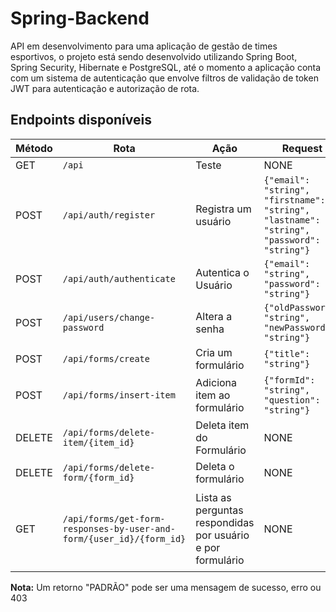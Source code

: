# Spring-Backend
  API em desenvolvimento para uma aplicação de gestão de times esportivos, o projeto está sendo desenvolvido utilizando Spring Boot, Spring Security, Hibernate e PostgreSQL, até o momento a aplicação conta com um sistema de autenticação que envolve filtros de validação de token JWT para autenticação e autorização de rota.

## Endpoints disponíveis

| Método  | Rota                                                                | Ação                                                         | Request                                                                               | Retorno                                                                               |
|---------|----------------------------------------------------------------------|--------------------------------------------------------------|---------------------------------------------------------------------------------------|---------------------------------------------------------------------------------------|
| GET     | `/api`                                                              | Teste                                                        | NONE                                                                                  | `API OK`                                                                             |
| POST    | `/api/auth/register`                                                | Registra um usuário                                          | `{"email": "string", "firstname": "string", "lastname": "string", "password": "string"}` | PADRÃO                                                                               |
| POST    | `/api/auth/authenticate`                                            | Autentica o Usuário                                          | `{"email": "string", "password": "string"}`                                           | `{"access_token": "string", "refresh_token": "string"}`                             |
| POST    | `/api/users/change-password`                                        | Altera a senha                                               | `{"oldPassword": "string", "newPassword": "string"}`                                  | PADRÃO                                                                               |
| POST    | `/api/forms/create`                                                 | Cria um formulário                                           | `{"title": "string"}`                                                                 | PADRÃO                                                                               |
| POST    | `/api/forms/insert-item`                                            | Adiciona item ao formulário                                  | `{"formId": "string", "question": "string"}`                                          | PADRÃO                                                                               |
| DELETE  | `/api/forms/delete-item/{item_id}`                                  | Deleta item do Formulário                                    | NONE                                                                                  | PADRÃO                                                                               |
| DELETE  | `/api/forms/delete-form/{form_id}`                                  | Deleta o formulário                                          | NONE                                                                                  | PADRÃO                                                                               |
| GET     | `/api/forms/get-form-responses-by-user-and-form/{user_id}/{form_id}` | Lista as perguntas respondidas por usuário e por formulário  | NONE                                                                                  | `[{ "formId": integer, "title": "string", "question": "string", "answer": "string" }]` |

**Nota:** Um retorno "PADRÃO" pode ser uma mensagem de sucesso, erro ou 403


